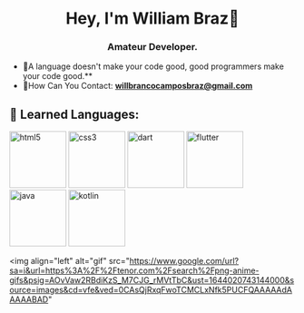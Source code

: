 <h1 align="center">Hey, I'm William Braz👋</h1>
<h3 align="center">Amateur Developer.</h3>

- :seedling:A language doesn't make your code good, good programmers make your code good.**
- :love_letter:How Can You Contact: **willbrancocamposbraz@gmail.com**

## 🚀 Learned Languages:
<p align="left"> 
<img src="https://cdn.jsdelivr.net/gh/devicons/devicon/icons/html5/html5-original.svg" alt="html5" width="100" height="100"/> 
  
<img src="https://cdn.jsdelivr.net/gh/devicons/devicon/icons/css3/css3-original.svg" alt="css3" width="100" height="100"/>
 
<img src="https://cdn.jsdelivr.net/gh/devicons/devicon/icons/dart/dart-original.svg" alt="dart" width="100" height="100"/>

<img src="https://cdn.jsdelivr.net/gh/devicons/devicon/icons/flutter/flutter-original.svg" alt="flutter" width="100" height="100"/>
  
<img src="https://cdn.jsdelivr.net/gh/devicons/devicon/icons/java/java-original.svg" alt="java" width="100" height="100"/>
  
<img src="https://cdn.jsdelivr.net/gh/devicons/devicon/icons/kotlin/kotlin-original.svg" alt="kotlin" width="100" height="100"/>
  
<img align="left" alt="gif" src="https://www.google.com/url?sa=i&url=https%3A%2F%2Ftenor.com%2Fsearch%2Fpng-anime-gifs&psig=AOvVaw2RBdiKzS_M7CJG_rMVtTbC&ust=1644020743144000&source=images&cd=vfe&ved=0CAsQjRxqFwoTCMCLxNfk5PUCFQAAAAAdAAAAABAD"
  
 


